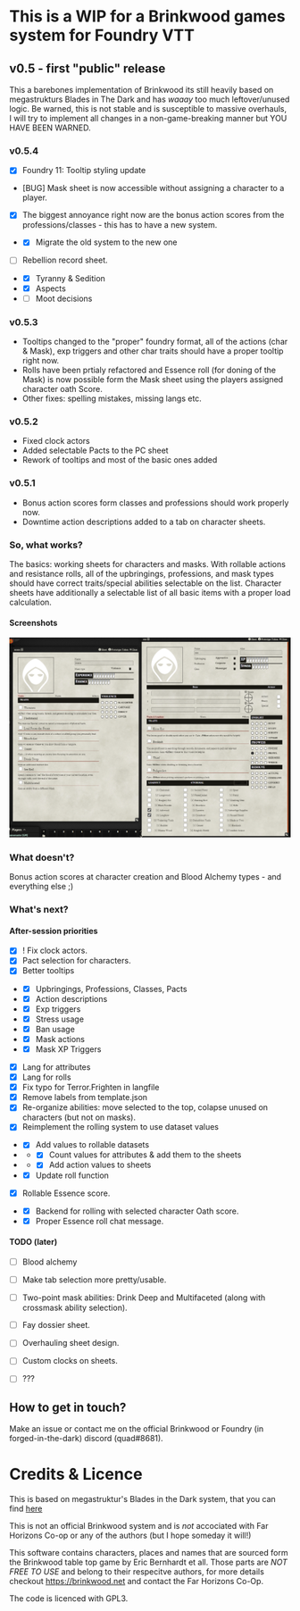 # This is a WIP for a Brinkwood games system for Foundry VTT

## v0.5 - first "public" release
This a barebones implementation of Brinkwood its still heavily based on megastrukturs Blades in The Dark and has *waaay* too much leftover/unused logic.
Be warned, this is not stable and is susceptible to massive overhauls, I will try to implement all changes in a non-game-breaking manner but YOU HAVE BEEN WARNED.

### v0.5.4
- [x] Foundry 11: Tooltip styling update
- [BUG] Mask sheet is now accessible without assigning a character to a player.
- [x] The biggest annoyance right now are the bonus action scores from the professions/classes - this has to have a new system.
- - [x] Migrate the old system to the new one
- [ ] Rebellion record sheet.
- - [x] Tyranny & Sedition
- - [x] Aspects 
- - [ ] Moot decisions

### v0.5.3
- Tooltips changed to the "proper" foundry format, all of the actions (char & Mask), exp triggers and other char traits should have a proper tooltip right now. 
- Rolls have been prtialy refactored and Essence roll (for doning of the Mask) is now possible form the Mask sheet using the players assigned character oath Score.
- Other fixes: spelling mistakes, missing langs etc.

### v0.5.2
- Fixed clock actors
- Added selectable Pacts to the PC sheet
- Rework of tooltips and most of the basic ones added

### v0.5.1 
- Bonus action scores form classes and professions should work properly now.
- Downtime action descriptions added to a tab on character sheets.

### So, what works?
The basics: working sheets for characters and masks. With rollable actions and resistance rolls, all of the upbringings, professions, and mask types should have correct traits/special abilities selectable on the list. Character sheets have additionally a selectable list of all basic items with a proper load calculation.


#### Screenshots

![image](./images/brinkwood_sheets.png)

### What doesn't?
Bonus action scores at character creation and Blood Alchemy types - and everything else ;)

### What's next?

#### After-session priorities
- [x] ! Fix clock actors.
- [x] Pact selection for characters.
- [x] Better tooltips
- - [x] Upbringings, Professions, Classes, Pacts
- - [x] Action descriptions
- - [x] Exp triggers
- - [x] Stress usage
- - [x] Ban usage
- - [x] Mask actions
- - [x] Mask XP Triggers
- [x] Lang for attributes
- [x] Lang for rolls 
- [x] Fix typo for Terror.Frighten in langfile
- [x] Remove labels from template.json
- [x] Re-organize abilities: move selected to the top, colapse unused on characters (but not on masks).
- [x] Reimplement the rolling system to use dataset values
- - [x] Add values to rollable datasets
- - - [x] Count values for attributes & add them to the sheets
- - - [x] Add action values to sheets
- - [x] Update roll function
- [x] Rollable Essence score.
- - [x] Backend for rolling with selected character Oath score.
- - [x] Proper Essence roll chat message.

#### TODO (later)

- [ ] Blood alchemy
- [ ] Make tab selection more pretty/usable.
- [ ] Two-point mask abilities: Drink Deep and Multifaceted (along with crossmask ability selection).
- [ ] Fay dossier sheet.
- [ ] Overhauling sheet design.
- [ ] Custom clocks on sheets.
- [ ] ???


## How to get in touch?
Make an issue or contact me on the official Brinkwood or Foundry (in forged-in-the-dark) discord (quad#8681).

# Credits & Licence

This is based on megastruktur's Blades in the Dark system, that you can find [here](https://github.com/megastruktur/foundryvtt-blades-in-the-dark)

This is not an official Brinkwood system and is *not* accociated with Far Horizons Co-op or any of the authors (but I hope someday it will!) 

This software contains characters, places and names that are sourced form the Brinkwood table top game by Eric Bernhardt et all. 
Those parts are *NOT FREE TO USE* and belong to their respecitve authors, for more details checkout https://brinkwood.net and contact the Far Horizons Co-Op.

The code is licenced with GPL3.
